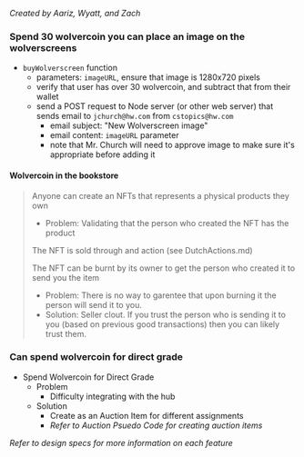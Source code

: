 *Created by Aariz, Wyatt, and Zach*

### Spend 30 wolvercoin you can place an image on the wolverscreens
- `buyWolverscreen` function
    - parameters: `imageURL`, ensure that image is 1280x720 pixels
    - verify that user has over 30 wolvercoin, and subtract that from their wallet
    - send a POST request to Node server (or other web server) that sends email to `jchurch@hw.com` from `cstopics@hw.com`
        - email subject: "New Wolverscreen image"
        - email content: `imageURL` parameter
        - note that Mr. Church will need to approve image to make sure it's appropriate before adding it

#### Wolvercoin in the bookstore
> Anyone can create an NFTs that represents a physical products they own
> - Problem: Validating that the person who created the NFT has the product
>
> The NFT is sold through and action (see DutchActions.md)
>
> The NFT can be burnt by its owner to get the person who created it to send you the item
> - Problem: There is no way to garentee that upon burning it the person will send it to you.
> - Solution: Seller clout. If you trust the person who is sending it to you (based on previous good transactions) then you can likely trust them.

### Can spend wolvercoin for direct grade
- Spend Wolvercoin for Direct Grade
    - Problem
        - Difficulty integrating with the hub
    - Solution
        - Create as an Auction Item for different assignments
        - *Refer to Auction Psuedo Code for creating auction items*


*Refer to design specs for more information on each feature*